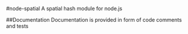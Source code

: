 #node-spatial
  A spatial hash module for node.js

##Documentation
  Documentation is provided in form of code comments and tests
